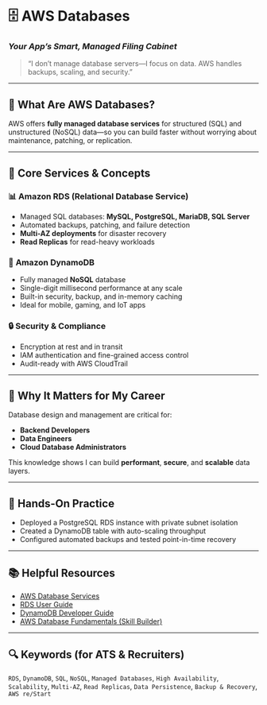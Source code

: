 # 🗄️ AWS Databases  
### _Your App’s Smart, Managed Filing Cabinet_

> “I don’t manage database servers—I focus on data. AWS handles backups, scaling, and security.”

---

## 📌 What Are AWS Databases?
AWS offers **fully managed database services** for structured (SQL) and unstructured (NoSQL) data—so you can build faster without worrying about maintenance, patching, or replication.

---

## 🔑 Core Services & Concepts

### 📊 **Amazon RDS (Relational Database Service)**
- Managed SQL databases: **MySQL, PostgreSQL, MariaDB, SQL Server**
- Automated backups, patching, and failure detection
- **Multi-AZ deployments** for disaster recovery
- **Read Replicas** for read-heavy workloads

### 🚀 **Amazon DynamoDB**
- Fully managed **NoSQL** database
- Single-digit millisecond performance at any scale
- Built-in security, backup, and in-memory caching
- Ideal for mobile, gaming, and IoT apps

### 🔒 **Security & Compliance**
- Encryption at rest and in transit
- IAM authentication and fine-grained access control
- Audit-ready with AWS CloudTrail

---

## 💼 Why It Matters for My Career
Database design and management are critical for:
- **Backend Developers**
- **Data Engineers**
- **Cloud Database Administrators**

This knowledge shows I can build **performant**, **secure**, and **scalable** data layers.

---

## 🧪 Hands-On Practice
- Deployed a PostgreSQL RDS instance with private subnet isolation
- Created a DynamoDB table with auto-scaling throughput
- Configured automated backups and tested point-in-time recovery

---

## 📚 Helpful Resources
- [AWS Database Services](https://aws.amazon.com/products/databases/)
- [RDS User Guide](https://docs.aws.amazon.com/AmazonRDS/latest/UserGuide/)
- [DynamoDB Developer Guide](https://docs.aws.amazon.com/amazondynamodb/latest/developerguide/)
- [AWS Database Fundamentals (Skill Builder)](https://explore.skillbuilder.aws/)

---

## 🔍 Keywords (for ATS & Recruiters)
`RDS`, `DynamoDB`, `SQL`, `NoSQL`, `Managed Databases`, `High Availability`, `Scalability`, `Multi-AZ`, `Read Replicas`, `Data Persistence`, `Backup & Recovery`, `AWS re/Start`
